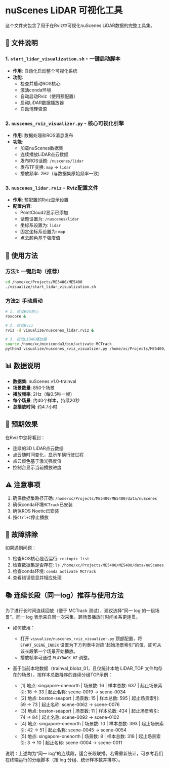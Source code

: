 # nuScenes LiDAR 可视化工具

这个文件夹包含了用于在Rviz中可视化nuScenes LiDAR数据的完整工具集。

## 📁 文件说明

### 1. `start_lidar_visualization.sh` - 一键启动脚本
- **作用**: 自动化启动整个可视化系统
- **功能**:
  - 检查并启动ROS核心
  - 激活conda环境
  - 自动启动Rviz（使用预配置）
  - 启动LiDAR数据播放器
  - 自动清理资源

### 2. `nuscenes_rviz_visualizer.py` - 核心可视化引擎
- **作用**: 数据处理和ROS消息发布
- **功能**:
  - 加载nuScenes数据集
  - 连续播放LiDAR点云数据
  - 发布ROS话题: `/nuscenes/lidar`
  - 发布TF变换: `map` → `lidar`
  - 播放频率: 2Hz（与数据集原始频率一致）

### 3. `nuscenes_lidar.rviz` - Rviz配置文件
- **作用**: 预配置的Rviz显示设置
- **配置内容**:
  - PointCloud2显示已添加
  - 话题设置为: `/nuscenes/lidar`
  - 坐标系设置为: `lidar`
  - 固定坐标系设置为: `map`
  - 点云颜色基于强度值

## 🚀 使用方法

### 方法1: 一键启动（推荐）
```bash
cd /home/xc/Projects/ME5400/ME5400
./visualize/start_lidar_visualization.sh
```

### 方法2: 手动启动
```bash
# 1. 启动ROS核心
roscore &

# 2. 启动Rviz
rviz -d visualize/nuscenes_lidar.rviz &

# 3. 启动LiDAR播放器
source /home/xc/miniconda3/bin/activate MCTrack
python3 visualize/nuscenes_rviz_visualizer.py /home/xc/Projects/ME5400/ME5400/data/nuScenes
```

## 📊 数据说明

- **数据集**: nuScenes v1.0-trainval
- **场景数量**: 850个场景
- **播放频率**: 2Hz（每0.5秒一帧）
- **每个场景**: 约40个样本，持续20秒
- **总播放时间**: 约4.7小时

## 🎯 预期效果

在Rviz中您将看到：
- 连续的3D LiDAR点云数据
- 点云随时间变化，显示车辆行驶过程
- 点云颜色基于激光强度值
- 控制台显示当前播放进度

## ⚠️ 注意事项

1. 确保数据集路径正确: `/home/xc/Projects/ME5400/ME5400/data/nuScenes`
2. 确保conda环境`MCTrack`已安装
3. 确保ROS Noetic已安装
4. 按`Ctrl+C`停止播放

## 🔧 故障排除

如果遇到问题：
1. 检查ROS核心是否运行: `rostopic list`
2. 检查数据集是否存在: `ls /home/xc/Projects/ME5400/ME5400/data/nuScenes`
3. 检查conda环境: `conda activate MCTrack`
4. 查看错误信息并相应处理


## 📚 连续长段（同一log）推荐与使用方法

为了进行长时间连续回放（便于 MCTrack 测试），建议选择“同一 log 的一组场景”。同一 log 表示来自同一次采集，跨场景播放时时间关系更连贯。

- 如何使用：
  - 打开 `visualize/nuscenes_rviz_visualizer.py` 顶部配置，将 `START_SCENE_INDEX` 设置为下方列表中对应“起始场景索引”的值，即可从该长段第一个场景开始播放。
  - 播放帧率可通过 `PLAYBACK_HZ` 调整。

- 基于当前本地数据（trainval_blobz_01，且仅统计本地 LiDAR_TOP 文件均存在的场景），按样本总数降序的连续分组TOP示例：
  - [1] 地点: singapore-onenorth | 场景数: 16 | 样本总数: 637 | 起止场景索引: 18 -> 33 | 起止名称: scene-0019 -> scene-0034
  - [2] 地点: boston-seaport | 场景数: 15 | 样本总数: 595 | 起止场景索引: 59 -> 73 | 起止名称: scene-0062 -> scene-0076
  - [3] 地点: boston-seaport | 场景数: 11 | 样本总数: 434 | 起止场景索引: 74 -> 84 | 起止名称: scene-0092 -> scene-0102
  - [4] 地点: singapore-onenorth | 场景数: 10 | 样本总数: 393 | 起止场景索引: 42 -> 51 | 起止名称: scene-0045 -> scene-0054
  - [5] 地点: singapore-onenorth | 场景数: 8 | 样本总数: 318 | 起止场景索引: 3 -> 10 | 起止名称: scene-0004 -> scene-0011

说明：上述均为“同一 log”的连续段，适合长段联播。若需重新统计，可参考我们在终端运行的分组脚本（按 log 分组、统计样本数并排序）。
